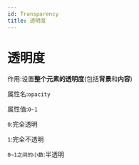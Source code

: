 ```yaml
---
id: Transparency
title: 透明度
---
```


# 透明度

作用:设置**整个元素的透明度**(包括**背景**和**内容**)

属性名:`opacity`

属性值:`0~1`

`0`:完全透明

`1`:完全不透明

`0~1之间的小数`:半透明
